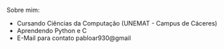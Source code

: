Sobre mim: 

- Cursando Ciências da Computação (UNEMAT - Campus de Cáceres)
- Aprendendo Python e C
- E-Mail para contato pabloar930@gmail
